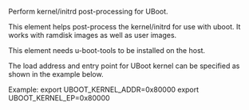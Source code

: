 Perform kernel/initrd post-processing for UBoot.

This element helps post-process the kernel/initrd
for use with uboot. It works with ramdisk images
as well as user images.

This element needs u-boot-tools to be installed
on the host.

The load address and entry point for UBoot kernel
can be specified as shown in the example below.

Example:
    export UBOOT\_KERNEL\_ADDR=0x80000
    export UBOOT\_KERNEL\_EP=0x80000
